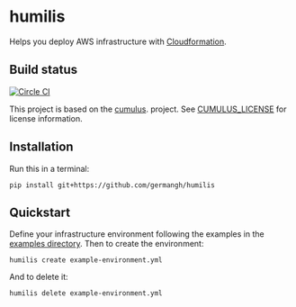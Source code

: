 # humilis
Helps you deploy AWS infrastructure with [Cloudformation][cf].

[cf]: https://aws.amazon.com/cloudformation/


Build status
----------------------------------
[![Circle CI](https://circleci.com/gh/InnovativeTravel/humilis.svg?style=svg)](https://circleci.com/gh/InnovativeTravel/humilis)

This project is based on the
[cumulus](https://github.com/germangh/cumulus/blob/master/cumulus/__init__.py).
project. See [CUMULUS_LICENSE][cumulus_license] for license information.

[cumulus]: https://github.com/cotdsa/cumulus
[cumulus_license]: https://github.com/germangh/humilis/blob/master/CUMULUS_LICENSE


Installation
----------------------------------

Run this in a terminal:

````
pip install git+https://github.com/germangh/humilis
````


Quickstart
----------------------------------

Define your infrastructure environment following the examples in the 
[examples directory][examples-dir]. Then to create the environment:

[examples-dir]: https://github.com/germangh/humilis/tree/master/examples


````
humilis create example-environment.yml
````


And to delete it:

````
humilis delete example-environment.yml
````

